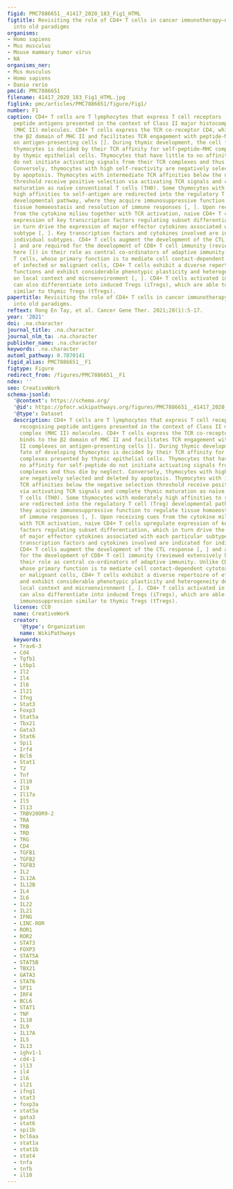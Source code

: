 ```yaml
---
figid: PMC7886651__41417_2020_183_Fig1_HTML
figtitle: Revisiting the role of CD4+ T cells in cancer immunotherapy—new insights
  into old paradigms
organisms:
- Homo sapiens
- Mus musculus
- Mouse mammary tumor virus
- NA
organisms_ner:
- Mus musculus
- Homo sapiens
- Danio rerio
pmcid: PMC7886651
filename: 41417_2020_183_Fig1_HTML.jpg
figlink: pmc/articles/PMC7886651/figure/Fig1/
number: F1
caption: CD4+ T cells are T lymphocytes that express T cell receptors (TCRs) recognising
  peptide antigens presented in the context of Class II major histocompatibility complex
  (MHC II) molecules. CD4+ T cells express the TCR co-receptor CD4, which binds to
  the β2 domain of MHC II and facilitates TCR engagement with peptide-MHC II complexes
  on antigen-presenting cells []. During thymic development, the cell fate of developing
  thymocytes is decided by their TCR affinity for self-peptide-MHC complexes presented
  by thymic epithelial cells. Thymocytes that have little to no affinity for self-peptide
  do not initiate activating signals from their TCR complexes and thus die by neglect.
  Conversely, thymocytes with high self-reactivity are negatively selected and deleted
  by apoptosis. Thymocytes with intermediate TCR affinities below the negative selection
  threshold receive positive selection via activating TCR signals and complete thymic
  maturation as naïve conventional T cells (TH0). Some thymocytes with moderately
  high affinities to self-antigen are redirected into the regulatory T cell (Treg)
  developmental pathway, where they acquire immunosuppressive function to regulate
  tissue homoeostasis and resolution of immune responses [, ]. Upon receiving cues
  from the cytokine milieu together with TCR activation, naive CD4+ T cells upregulate
  expression of key transcription factors regulating subset differentiation, which
  in turn drive the expression of major effector cytokines associated with each particular
  subtype [, ]. Key transcription factors and cytokines involved are indicated for
  individual subtypes. CD4+ T cells augment the development of the CTL response [,
  ] and are required for the development of CD8+ T cell immunity (reviewed extensively
  here []) in their role as central co-ordinators of adaptive immunity. Unlike CD8+
  T cells, whose primary function is to mediate cell contact-dependent cytotoxicity
  of infected or malignant cells, CD4+ T cells exhibit a diverse repertoire of effector
  functions and exhibit considerable phenotypic plasticity and heterogeneity depending
  on local context and microenvironment [, ]. CD4+ T cells activated in the periphery
  can also differentiate into induced Tregs (iTregs), which are able to mediate immunosuppression
  similar to thymic Tregs (tTregs).
papertitle: Revisiting the role of CD4+ T cells in cancer immunotherapy—new insights
  into old paradigms.
reftext: Rong En Tay, et al. Cancer Gene Ther. 2021;28(1):5-17.
year: '2021'
doi: .na.character
journal_title: .na.character
journal_nlm_ta: .na.character
publisher_name: .na.character
keywords: .na.character
automl_pathway: 0.7870141
figid_alias: PMC7886651__F1
figtype: Figure
redirect_from: /figures/PMC7886651__F1
ndex: ''
seo: CreativeWork
schema-jsonld:
  '@context': https://schema.org/
  '@id': https://pfocr.wikipathways.org/figures/PMC7886651__41417_2020_183_Fig1_HTML.html
  '@type': Dataset
  description: CD4+ T cells are T lymphocytes that express T cell receptors (TCRs)
    recognising peptide antigens presented in the context of Class II major histocompatibility
    complex (MHC II) molecules. CD4+ T cells express the TCR co-receptor CD4, which
    binds to the β2 domain of MHC II and facilitates TCR engagement with peptide-MHC
    II complexes on antigen-presenting cells []. During thymic development, the cell
    fate of developing thymocytes is decided by their TCR affinity for self-peptide-MHC
    complexes presented by thymic epithelial cells. Thymocytes that have little to
    no affinity for self-peptide do not initiate activating signals from their TCR
    complexes and thus die by neglect. Conversely, thymocytes with high self-reactivity
    are negatively selected and deleted by apoptosis. Thymocytes with intermediate
    TCR affinities below the negative selection threshold receive positive selection
    via activating TCR signals and complete thymic maturation as naïve conventional
    T cells (TH0). Some thymocytes with moderately high affinities to self-antigen
    are redirected into the regulatory T cell (Treg) developmental pathway, where
    they acquire immunosuppressive function to regulate tissue homoeostasis and resolution
    of immune responses [, ]. Upon receiving cues from the cytokine milieu together
    with TCR activation, naive CD4+ T cells upregulate expression of key transcription
    factors regulating subset differentiation, which in turn drive the expression
    of major effector cytokines associated with each particular subtype [, ]. Key
    transcription factors and cytokines involved are indicated for individual subtypes.
    CD4+ T cells augment the development of the CTL response [, ] and are required
    for the development of CD8+ T cell immunity (reviewed extensively here []) in
    their role as central co-ordinators of adaptive immunity. Unlike CD8+ T cells,
    whose primary function is to mediate cell contact-dependent cytotoxicity of infected
    or malignant cells, CD4+ T cells exhibit a diverse repertoire of effector functions
    and exhibit considerable phenotypic plasticity and heterogeneity depending on
    local context and microenvironment [, ]. CD4+ T cells activated in the periphery
    can also differentiate into induced Tregs (iTregs), which are able to mediate
    immunosuppression similar to thymic Tregs (tTregs).
  license: CC0
  name: CreativeWork
  creator:
    '@type': Organization
    name: WikiPathways
  keywords:
  - Trav6-3
  - Cd4
  - Tgfb1
  - Ltbp1
  - Il2
  - Il4
  - Il6
  - Il21
  - Ifng
  - Stat3
  - Foxp3
  - Stat5a
  - Tbx21
  - Gata3
  - Stat6
  - Spi1
  - Irf4
  - Bcl6
  - Stat1
  - T2
  - Tnf
  - Il10
  - Il9
  - Il17a
  - Il5
  - Il13
  - TRBV20OR9-2
  - TRA
  - TRB
  - TRD
  - TRG
  - CD4
  - TGFB1
  - TGFB2
  - TGFB3
  - IL2
  - IL12A
  - IL12B
  - IL4
  - IL6
  - IL22
  - IL21
  - IFNG
  - LINC-ROR
  - ROR1
  - ROR2
  - STAT3
  - FOXP3
  - STAT5A
  - STAT5B
  - TBX21
  - GATA3
  - STAT6
  - SPI1
  - IRF4
  - BCL6
  - STAT1
  - TNF
  - IL10
  - IL9
  - IL17A
  - IL5
  - IL13
  - ighv1-1
  - cd4-1
  - il13
  - il4
  - il6
  - il21
  - ifng1
  - stat3
  - foxp3a
  - stat5a
  - gata3
  - stat6
  - spi1b
  - bcl6aa
  - stat1a
  - stat1b
  - stat4
  - tnfa
  - tnfb
  - il10
---
```

